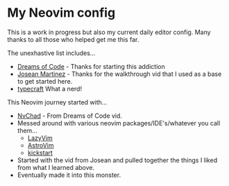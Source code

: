 # My Neovim config
This is a work in progress but also my current daily editor config. Many thanks to all those who helped get me this far.

The unexhastive list includes...
- [Dreams of Code](https://www.youtube.com/@dreamsofcode) - Thanks for starting this addiction
- [Josean Martinez](https://www.youtube.com/@joseanmartinez) - Thanks for the walkthrough vid that I used as a base to get started here.
- [typecraft](https://www.youtube.com/@typecraft_dev) What a nerd!

This Neovim journey started with...
- [NvChad](https://nvchad.com/) - From Dreams of Code vid.
- Messed around with various neovim packages/IDE's/whatever you call them...
    - [LazyVim](https://www.lazyvim.org/)
    - [AstroVim](https://astronvim.com/)
    - [kickstart](https://github.com/nvim-lua/kickstart.nvim)
- Started with the vid from Josean and pulled together the things I liked from what I learned above.
- Eventually made it into this monster.


